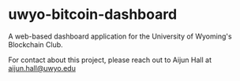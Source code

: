 # uwyo-bitcoin-dashboard

A web-based dashboard application for the University of Wyoming's Blockchain Club.

For contact about this project, please reach out to Aijun Hall at aijun.hall@uwyo.edu
